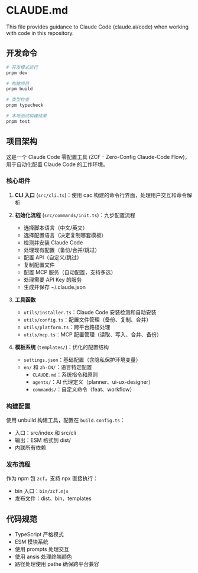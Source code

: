 # CLAUDE.md

This file provides guidance to Claude Code (claude.ai/code) when working with code in this repository.

## 开发命令

```bash
# 开发模式运行
pnpm dev

# 构建项目
pnpm build

# 类型检查
pnpm typecheck

# 本地测试构建结果
pnpm test
```

## 项目架构

这是一个 Claude Code 零配置工具 (ZCF - Zero-Config Claude-Code Flow)，用于自动化配置 Claude Code 的工作环境。

### 核心组件

1. **CLI 入口** (`src/cli.ts`)：使用 cac 构建的命令行界面，处理用户交互和命令解析

2. **初始化流程** (`src/commands/init.ts`)：九步配置流程
   - 选择脚本语言（中文/英文）
   - 选择配置语言（决定复制哪套模板）
   - 检测并安装 Claude Code
   - 处理现有配置（备份/合并/跳过）
   - 配置 API（自定义/跳过）
   - 复制配置文件
   - 配置 MCP 服务（自动配置，支持多选）
   - 处理需要 API Key 的服务
   - 生成并保存 ~/.claude.json

3. **工具函数**
   - `utils/installer.ts`：Claude Code 安装检测和自动安装
   - `utils/config.ts`：配置文件管理（备份、复制、合并）
   - `utils/platform.ts`：跨平台路径处理
   - `utils/mcp.ts`：MCP 配置管理（读取、写入、合并、备份）

4. **模板系统** (`templates/`)：优化的配置结构
   - `settings.json`：基础配置（含隐私保护环境变量）
   - `en/` 和 `zh-CN/`：语言特定配置
     - `CLAUDE.md`：系统指令和原则
     - `agents/`：AI 代理定义（planner、ui-ux-designer）
     - `commands/`：自定义命令（feat、workflow）

### 构建配置

使用 unbuild 构建工具，配置在 `build.config.ts`：
- 入口：src/index 和 src/cli
- 输出：ESM 格式到 dist/
- 内联所有依赖

### 发布流程

作为 npm 包 `zcf`，支持 npx 直接执行：
- bin 入口：`bin/zcf.mjs`
- 发布文件：dist、bin、templates

## 代码规范

- TypeScript 严格模式
- ESM 模块系统
- 使用 prompts 处理交互
- 使用 ansis 处理终端颜色
- 路径处理使用 pathe 确保跨平台兼容
